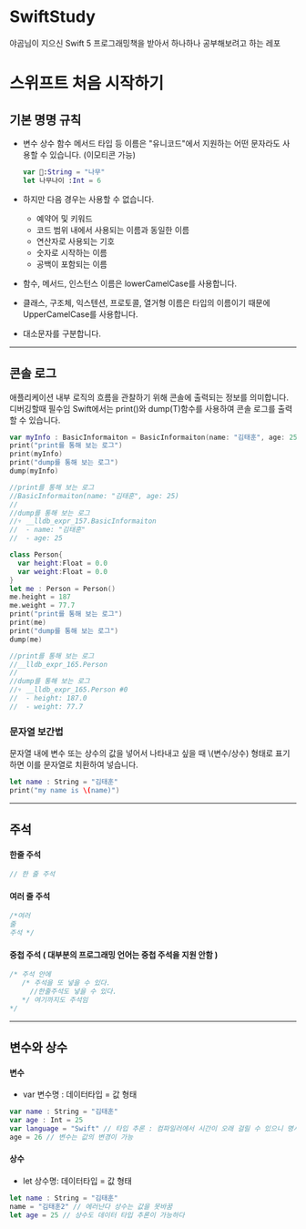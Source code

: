 # SwiftStudy
야곰님이 지으신 Swift 5 프로그래밍책을 받아서 하나하나 공부해보려고 하는 레포





# 스위프트 처음 시작하기

## 기본 명명 규칙

- 변수 상수 함수 메서드 타입 등 이름은 "유니코드"에서 지원하는 어떤 문자라도 사용할 수 있습니다. (이모티콘 가능)

  ~~~swift
  var 🐶:String = "나무"
  let 나무나이 :Int = 6
  ~~~

- 하지만 다음 경우는 사용할 수 없습니다.

  - 예약어 및 키워드
  - 코드 범위 내에서 사용되는 이름과 동일한 이름
  - 연산자로 사용되는 기호
  - 숫자로 시작하는 이름
  - 공백이 포함되는 이름

- 함수, 메서드, 인스턴스 이름은 lowerCamelCase를 사용합니다.

- 클래스, 구조체, 익스텐션, 프로토콜, 열거형 이름은 타입의 이름이기 때문에 UpperCamelCase를 사용합니다.

- 대소문자를 구분합니다.



----

## 콘솔 로그

애플리케이션 내부 로직의 흐름을 관찰하기 위해 콘솔에 출력되는 정보를 의미합니다. 디버깅할때 필수임 Swift에서는 print()와 dump(T)함수를 사용하여 콘솔 로그를 출력할 수 있습니다.

~~~swift
var myInfo : BasicInformaiton = BasicInformaiton(name: "김태훈", age: 25)
print("print를 통해 보는 로그")
print(myInfo)
print("dump를 통해 보는 로그")
dump(myInfo)

//print를 통해 보는 로그
//BasicInformaiton(name: "김태훈", age: 25)
//
//dump를 통해 보는 로그
//▿ __lldb_expr_157.BasicInformaiton
//  - name: "김태훈"
//  - age: 25

~~~

```swift
class Person{
  var height:Float = 0.0
  var weight:Float = 0.0
}
let me : Person = Person()
me.height = 187
me.weight = 77.7
print("print를 통해 보는 로그")
print(me)
print("dump를 통해 보는 로그")
dump(me)

//print를 통해 보는 로그
//__lldb_expr_165.Person
//
//dump를 통해 보는 로그
//▿ __lldb_expr_165.Person #0
//  - height: 187.0
//  - weight: 77.7
```

### 문자열 보간법

문자열 내에 변수 또는 상수의 값을 넣어서 나타내고 싶을 때 \\(변수/상수) 형태로 표기하면 이를 문자열로 치환하여 넣습니다.

~~~swift
let name : String = "김태훈"
print("my name is \(name)")
~~~

------

## 주석

#### 한줄 주석

~~~swift
// 한 줄 주석
~~~

#### 여러 줄 주석

~~~swift
/*여러
줄
주석 */
~~~

#### 중첩 주석 ( 대부분의 프로그래밍 언어는 중첩 주석을 지원 안함 )

~~~swift
/* 주석 안에
   /* 주석을 또 넣을 수 있다.
     //한줄주석도 넣을 수 있다.
   */ 여기까지도 주석임
*/
~~~

-----

## 변수와 상수

#### 변수

- var 변수명 : 데이터타입 = 값 형태

~~~swift
var name : String = "김태훈"
var age : Int = 25
var language = "Swift" // 타입 추론 : 컴파일러에서 시간이 오래 걸릴 수 있으니 명시해주는게 좋음
age = 26 // 변수는 값의 변경이 가능
~~~

#### 상수

- let 상수명: 데이터타입 = 값 형태

~~~swift
let name : String = "김태훈"
name = "김태훈2" // 에러난다 상수는 값을 못바꿈
let age = 25 // 상수도 데이터 타입 추론이 가능하다
~~~



